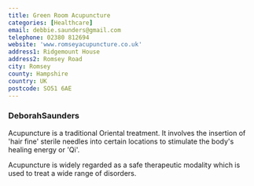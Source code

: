 ```yaml
---
title: Green Room Acupuncture
categories: [Healthcare]
email: debbie.saunders@gmail.com
telephone: 02380 812694
website: 'www.romseyacupuncture.co.uk'
address1: Ridgemount House
address2: Romsey Road
city: Romsey
county: Hampshire
country: UK
postcode: SO51 6AE
---
```

### DeborahSaunders

Acupuncture is a traditional Oriental treatment. It involves the insertion of 'hair fine' sterile needles into certain locations to stimulate the body's healing energy or 'Qi'.

Acupuncture is widely regarded as a safe therapeutic modality which is used to treat a wide range of disorders.
